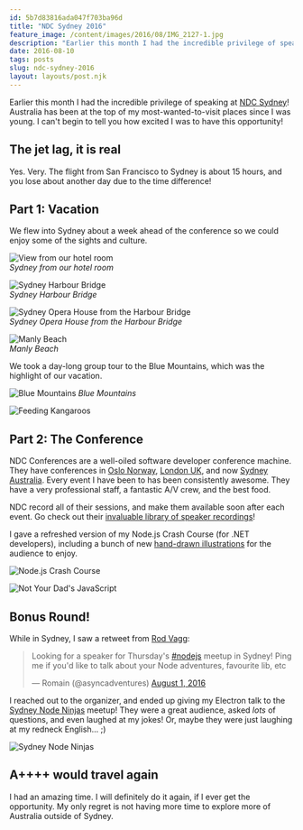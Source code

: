 ```yaml
---
id: 5b7d83816ada047f703ba96d
title: "NDC Sydney 2016"
feature_image: /content/images/2016/08/IMG_2127-1.jpg
description: "Earlier this month I had the incredible privilege of speaking at NDC Sydney! Australia has been at the top of my most-wanted-to-visit…"
date: 2016-08-10
tags: posts
slug: ndc-sydney-2016
layout: layouts/post.njk
---
```


Earlier this month I had the incredible privilege of speaking at [NDC Sydney](http://ndcsydney.com/)! Australia has been at the top of my most-wanted-to-visit places since I was young. I can't begin to tell you how excited I was to have this opportunity!

## The jet lag, it is real

Yes. Very. The flight from San Francisco to Sydney is about 15 hours, and you lose about another day due to the time difference!

## Part 1: Vacation

We flew into Sydney about a week ahead of the conference so we could enjoy some of the sights and culture.

![View from our hotel room](/content/images/2016/08/IMG_1904-1.jpg)  
_Sydney from our hotel room_

![Sydney Harbour Bridge](/content/images/2016/08/IMG_2127-1.jpg)  
_Sydney Harbour Bridge_

![Sydney Opera House from the Harbour Bridge](/content/images/2016/08/IMG_2156-1.jpg)  
_Sydney Opera House from the Harbour Bridge_

![Manly Beach](/content/images/2016/08/IMG_2311-1.jpg)  
_Manly Beach_

We took a day-long group tour to the Blue Mountains, which was the highlight of our vacation.

![Blue Mountains](/content/images/2016/08/IMG_2445-1.jpg)
_Blue Mountains_

![Feeding Kangaroos](/content/images/2016/08/IMG_2480-1.jpg)

## Part 2: The Conference

NDC Conferences are a well-oiled software developer conference machine. They have conferences in [Oslo Norway](http://ndcoslo.com/), [London UK](http://ndc-london.com/), and now [Sydney Australia](http://ndcsydney.com/). Every event I have been to has been consistently awesome. They have a very professional staff, a fantastic A/V crew, and the best food.

NDC record all of their sessions, and make them available soon after each event. Go check out their [invaluable library of speaker recordings](https://vimeo.com/ndcconferences)!

I gave a refreshed version of my Node.js Crash Course (for .NET developers), including a bunch of new [hand-drawn illustrations](https://medium.com/@reverentgeek/captivate-your-audience-using-simple-illustrations-5bf0fcd0e301#.reirgq1nc) for the audience to enjoy.

![Node.js Crash Course](/content/images/2016/08/IMG_2562.jpg)

![Not Your Dad's JavaScript](/content/images/2016/08/IMG_2566.jpg)

## Bonus Round!

While in Sydney, I saw a retweet from [Rod Vagg](https://twitter.com/rvagg):

> Looking for a speaker for Thursday's [#nodejs](https://twitter.com/hashtag/nodejs?src=hash) meetup in Sydney! Ping me if you'd like to talk about your Node adventures, favourite lib, etc
>
> — Romain (@asyncadventures) [August 1, 2016](https://twitter.com/asyncadventures/status/759907025618767872)

I reached out to the organizer, and ended up giving my Electron talk to the [Sydney Node Ninjas](http://www.meetup.com/sydney-node-ninjas/events/228199767/?from=ref) meetup! They were a great audience, asked _lots_ of questions, and even laughed at my jokes! Or, maybe they were just laughing at my redneck English... ;)

![Sydney Node Ninjas](/content/images/2016/08/IMG_2584.jpg)

## A++++ would travel again

I had an amazing time. I will definitely do it again, if I ever get the opportunity. My only regret is not having more time to explore more of Australia outside of Sydney.
